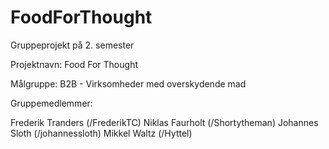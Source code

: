 # FoodForThought

Gruppeprojekt på 2. semester

Projektnavn: Food For Thought

Målgruppe: B2B - Virksomheder med overskydende mad

Gruppemedlemmer:

Frederik Tranders (/FrederikTC)
Niklas Faurholt (/Shortytheman)
Johannes Sloth (/johannessloth)
Mikkel Waltz (/Hyttel)

